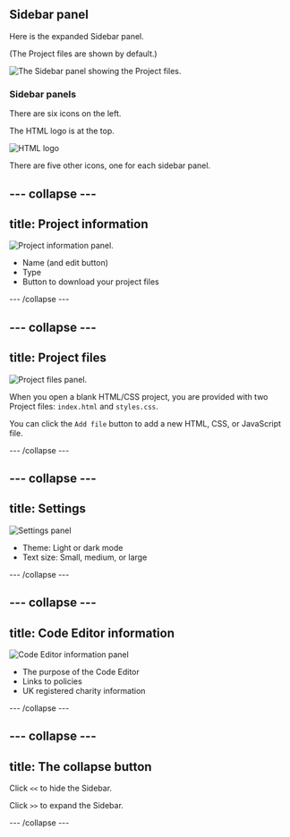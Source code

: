 ## Sidebar panel

Here is the expanded Sidebar panel.

(The Project files are shown by default.)

![The Sidebar panel showing the Project files.](images/project_files.png)

### Sidebar panels

There are six icons on the left.

The HTML logo is at the top.

![HTML logo](images/<>.png)

There are five other icons, one for each sidebar panel.

--- collapse ---
---
title: Project information
---

![Project information panel.](images/sidepanel_projects_info.png)

+ Name (and edit button)
+ Type
+ Button to download your project files

--- /collapse ---

--- collapse ---
---
title: Project files
---

![Project files panel.](images/sidepanel_project_files.png)

When you open a blank HTML/CSS project, you are provided with two Project files: `index.html` and `styles.css`.

You can click the `Add file` button to add a new HTML, CSS, or JavaScript file.

--- /collapse ---

--- collapse ---
---
title: Settings
---

![Settings panel](images/sidepanel_settings.png)

+ Theme: Light or dark mode
+ Text size: Small, medium, or large

--- /collapse ---

--- collapse ---
---
title: Code Editor information
---

![Code Editor information panel](images/sidepanel_information.png)

+ The purpose of the Code Editor
+ Links to policies
+ UK registered charity information

--- /collapse ---

--- collapse ---
---
title: The collapse button
---

Click `<<` to hide the Sidebar.

Click `>>` to expand the Sidebar.

--- /collapse ---
